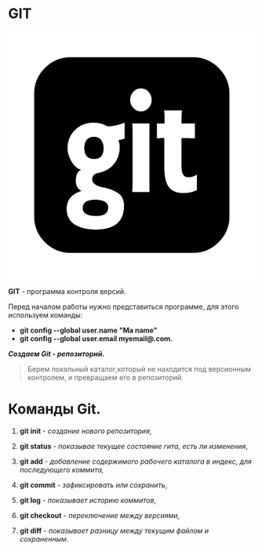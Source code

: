 # GIT

![foto](git.png)

**GIT** - программа контроля версий.

Перед началом работы нужно представиться программе, для этого используем команды:

* **git config --global user.name "Ma name"** 
* **git config --global user.email myemail@.com.**

***Создаем Git - репозиторий.***

> Берем локальный каталог,который не находится под версионным контролем, и превращаем его в репозиторий. 

# Команды Git. 

1. **git init** - *создание нового репозитория*,

2. **git status** - *показывае текущее состояние гита, есть ли изменения*,

3. **git add** - *добавление содержимого рабочего каталога в индекс, для последующего коммита,*


4. **git commit** - *зафиксировать или сохранить*,

5. **git log** - *показывает историю коммитов*,

6. **git checkout** - *переключение между версиями*,

7. **git diff** - *показывает разницу между текущим файлом и сохраненным*.